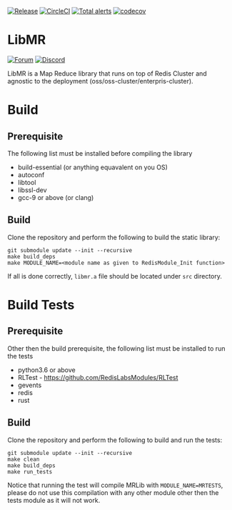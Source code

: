 [![Release](https://img.shields.io/github/release/RedisGears/LibMR.svg?sort=semver)](https://github.com/RedisGears/LibMR/releases)
[![CircleCI](https://circleci.com/gh/RedisGears/LibMR/tree/master.svg?style=svg)](https://circleci.com/gh/RedisGears/LibMR/tree/master)
[![Total alerts](https://img.shields.io/lgtm/alerts/g/RedisGears/LibMR.svg?logo=lgtm&logoWidth=18)](https://lgtm.com/projects/g/RedisGears/LibMR/alerts/)
[![codecov](https://codecov.io/gh/RedisGears/LibMR/branch/master/graph/badge.svg)](https://codecov.io/gh/RedisGears/LibMRs)

# LibMR
[![Forum](https://img.shields.io/badge/Forum-RedisGears-blue)](https://forum.redislabs.com/c/modules/redisgears)
[![Discord](https://img.shields.io/discord/697882427875393627?style=flat-square)](https://discord.gg/6yaVTtp)

LibMR is a Map Reduce library that runs on top of Redis Cluster and agnostic to the deployment (oss/oss-cluster/enterpris-cluster). 

# Build

## Prerequisite
The following list must be installed before compiling the library
- build-essential (or anything equavalent on you OS)
- autoconf
- libtool
- libssl-dev
- gcc-9 or above (or clang)

## Build
Clone the repository and perform the following to build the static library:

```
git submodule update --init --recursive
make build_deps
make MODULE_NAME=<module name as given to RedisModule_Init function>
```

If all is done correctly, `libmr.a` file should be located under `src` directory.

# Build Tests

## Prerequisite
Other then the build prerequisite, the following list must be installed to run the tests
- python3.6 or above
- RLTest - https://github.com/RedisLabsModules/RLTest
- gevents
- redis
- rust

## Build
Clone the repository and perform the following to build and run the tests:

```
git submodule update --init --recursive
make clean
make build_deps
make run_tests
```

Notice that running the test will compile MRLib with `MODULE_NAME=MRTESTS`, please do not use this compilation with any other module other then the tests module as it will not work.
